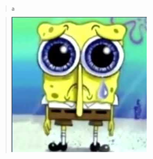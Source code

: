 
> a

































> ![alt text](https://github.com/lghft/i/blob/main/5i.png?raw=true)
